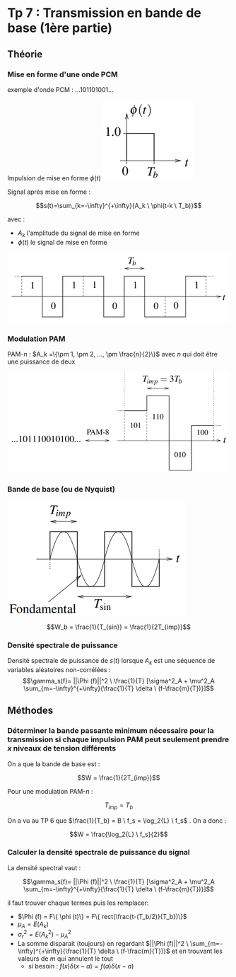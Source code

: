 # Tp 7 : Transmission en bande de base (1ère partie)

## Théorie

### Mise en forme d'une onde PCM

exemple d'onde PCM : $...101101001...$

Impulsion de mise en forme $\phi (t)$
![](attachments/Pasted%20image%2020230518160949.png)

Signal après mise en forme :

$$s(t)=\sum_{k=-\infty}^{+\infty}{A_k \ \phi(t-k \ T_b)}$$

avec :
- $A_k$ l'amplitude du signal de mise en forme
- $\phi (t)$ le signal de mise en forme

![](attachments/Pasted%20image%2020230518161232.png)

### Modulation PAM

PAM-$n$ : $A_k =\{\pm 1, \pm 2, ..., \pm \frac{n}{2}\}$ avec $n$ qui doit être une puissance de deux

![](attachments/Pasted%20image%2020230518160532.png)

### Bande de base (ou de Nyquist)

![](attachments/Pasted%20image%2020230518161847.png)

$$W_b = \frac{1}{T_{sin}} = \frac{1}{2T_{imp}}$$

### Densité spectrale de puissance

Densité spectrale de puissance de $s(t)$ lorsque $A_k$ est une séquence de variables aléatoires non-corrélées :
$$\gamma_s(f)= ||\Phi (f)||^2 \ \frac{1}{T} [\sigma^2_A + \mu^2_A \sum_{m=-\infty}^{+\infty}{\frac{1}{T} \delta \ (f-\frac{m}{T})}]$$

## Méthodes

### Déterminer la bande passante minimum nécessaire pour la transmission si chaque impulsion PAM peut seulement prendre $x$ niveaux de tension différents

On a que la bande de base est  :

$$W = \frac{1}{2T_{imp}}$$

Pour une modulation PAM-$n$ :

$$T_{imp} = T_b$$

On a vu au TP 6 que $\frac{1}{T_b} = B \ f_s = \log_2{L} \ f_s$ . On a donc :

$$W = \frac{\log_2{L} \ f_s}{2}$$

### Calculer la densité spectrale de puissance du signal

La densité spectral vaut :

$$\gamma_s(f)= ||\Phi (f)||^2 \ \frac{1}{T} [\sigma^2_A + \mu^2_A \sum_{m=-\infty}^{+\infty}{\frac{1}{T} \delta \ (f-\frac{m}{T})}]$$

il faut trouver chaque termes puis les remplacer:
- $\Phi (f) = F\{ \phi (t)\} = F\{ rect(\frac{t-(T_b/2)}{T_b})\}$
- $\mu_A = E(A_k)$
- $\sigma_r^2 = E(A_k^2) - \mu_A^2$
- La somme disparait (toujours) en regardant $||\Phi (f)||^2 \ \sum_{m=-\infty}^{+\infty}{\frac{1}{T} \delta \ (f-\frac{m}{T})}$ et en trouvant les valeurs de $m$ qui annulent le tout
	- si besoin : $f(x) \delta (x-a) = f(a)  \delta (x-a)$

























